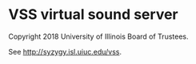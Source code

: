 # VSS virtual sound server

Copyright 2018 University of Illinois Board of Trustees.

See http://syzygy.isl.uiuc.edu/vss.
